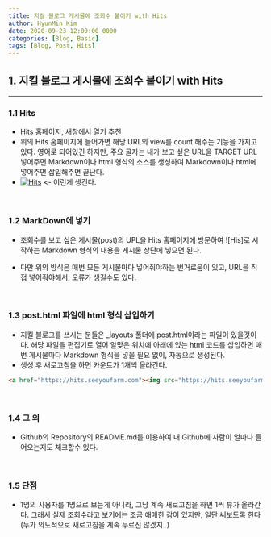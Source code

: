 ```yaml
---
title: 지킬 블로그 게시물에 조회수 붙이기 with Hits
author: HyunMin Kim
date: 2020-09-23 12:00:00 0000
categories: [Blog, Basic]
tags: [Blog, Post, Hits]
---
```


## 1. 지킬 블로그 게시물에 조회수 붙이기 with Hits
---
### 1.1 Hits
- [Hits](https://hits.seeyoufarm.com/) 홈페이지, 새창에서 열기 추천
- 위의 Hits 홈페이지에 들어가면 해당 URL의 view를 count 해주는 기능을 가지고 있다. 영어로 되어있긴 하지만, 주요 골자는 내가 보고 싶은 URL을 TARGET URL 넣어주면 Markdown이나 html 형식의 소스를 생성하여 Markdown이나 html에 넣어주면 삽입해주면 끝난다.
- [![Hits](https://hits.seeyoufarm.com/api/count/incr/badge.svg?url=https%3A%2F%2Fhmkim312.github.io&count_bg=%2379C83D&title_bg=%23555555&icon=&icon_color=%23E7E7E7&title=view&edge_flat=false)](https://hits.seeyoufarm.com) <- 이런게 생긴다.
<br>

### 1.2 MarkDown에 넣기
- 조회수를 보고 싶은 게시물(post)의 UPL을 Hits 홈페이지에 방문하여 ![His]로 시작하는 Markdown 형식의 내용을 게시물 상단에 넣으면 된다.

- 다만 위의 방식은 매번 모든 게시물마다 넣어줘야하는 번거로움이 있고, URL을 직접 넣어줘야해서, 오류가 생길수도 있다.
<br>

### 1.3 post.html 파일에 html 형식 삽입하기
- 지킬 블로그를 쓰시는 분들은 _layouts 폴더에 post.html이라는 파일이 있을것이다. 해당 파일을 편집기로 열어 알맞은 위치에 아래에 있는 html 코드를 삽입하면 매번 게시물마다 Markdown 형식을 넣을 필요 없이, 자동으로 생성된다.
- 생성 후 새로고침을 하면 카운트가 1개씩 올라간다.

```html
<a href="https://hits.seeyoufarm.com"><img src="https://hits.seeyoufarm.com/api/count/incr/badge.svg?url=https://{{ site.url | remove_first: 'https://' | remove_first: 'http://' }}{{ page.url }}%2F&count_bg=%2379C83D&title_bg=%23555555&icon=&icon_color=%23E7E7E7&title=view&edge_flat=false"/></a>
```
<br>

### 1.4 그 외
- Github의 Repository의 README.md를 이용하여 내 Github에 사람이 얼마나 들어오는지도 체크할수 있다.
<br>

### 1.5 단점
- 1명의 사용자를 1명으로 보는게 아니라, 그냥 계속 새로고침을 하면 1씩 뷰가 올라간다. 그래서 실제 조회수라고 보기에는 조금 애매한 감이 있지만, 일단 써보도록 한다 (누가 의도적으로 새로고침을 계속 누르진 않겠지..)